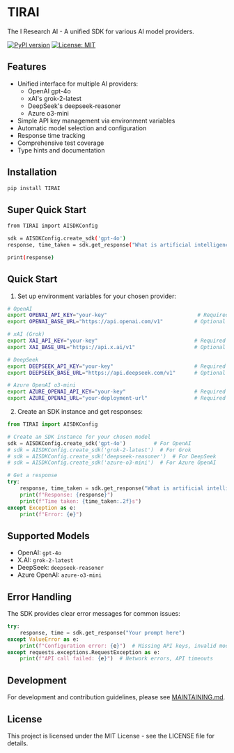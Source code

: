 # TIRAI

The I Research AI - A unified SDK for various AI model providers.

[![PyPI version](https://badge.fury.io/py/TIRAI.svg)](https://badge.fury.io/py/TIRAI)
[![License: MIT](https://img.shields.io/badge/License-MIT-yellow.svg)](https://opensource.org/licenses/MIT)

## Features

- Unified interface for multiple AI providers:
  - OpenAI gpt-4o
  - xAI's grok-2-latest
  - DeepSeek's deepseek-reasoner
  - Azure o3-mini
- Simple API key management via environment variables
- Automatic model selection and configuration
- Response time tracking
- Comprehensive test coverage
- Type hints and documentation

## Installation

```bash
pip install TIRAI
```

## Super Quick Start
```bash
from TIRAI import AISDKConfig

sdk = AISDKConfig.create_sdk('gpt-4o')
response, time_taken = sdk.get_response("What is artificial intelligence?")

print(response)
```

## Quick Start

1. Set up environment variables for your chosen provider:

```bash
# OpenAI
export OPENAI_API_KEY="your-key"                             # Required
export OPENAI_BASE_URL="https://api.openai.com/v1"          # Optional

# xAI (Grok)
export XAI_API_KEY="your-key"                               # Required
export XAI_BASE_URL="https://api.x.ai/v1"                   # Optional

# DeepSeek
export DEEPSEEK_API_KEY="your-key"                          # Required
export DEEPSEEK_BASE_URL="https://api.deepseek.com/v1"      # Optional

# Azure OpenAI o3-mini
export AZURE_OPENAI_API_KEY="your-key"                      # Required
export AZURE_OPENAI_URL="your-deployment-url"               # Required
```

2. Create an SDK instance and get responses:

```python
from TIRAI import AISDKConfig

# Create an SDK instance for your chosen model
sdk = AISDKConfig.create_sdk('gpt-4o')         # For OpenAI
# sdk = AISDKConfig.create_sdk('grok-2-latest')  # For Grok
# sdk = AISDKConfig.create_sdk('deepseek-reasoner')  # For DeepSeek
# sdk = AISDKConfig.create_sdk('azure-o3-mini')  # For Azure OpenAI

# Get a response
try:
    response, time_taken = sdk.get_response("What is artificial intelligence?")
    print(f"Response: {response}")
    print(f"Time taken: {time_taken:.2f}s")
except Exception as e:
    print(f"Error: {e}")
```

## Supported Models

- OpenAI: `gpt-4o`
- X.AI: `grok-2-latest`
- DeepSeek: `deepseek-reasoner`
- Azure OpenAI: `azure-o3-mini`

## Error Handling

The SDK provides clear error messages for common issues:

```python
try:
    response, time = sdk.get_response("Your prompt here")
except ValueError as e:
    print(f"Configuration error: {e}")  # Missing API keys, invalid models
except requests.exceptions.RequestException as e:
    print(f"API call failed: {e}")  # Network errors, API timeouts
```

## Development

For development and contribution guidelines, please see [MAINTAINING.md](MAINTAINING.md).

## License

This project is licensed under the MIT License - see the LICENSE file for details.
